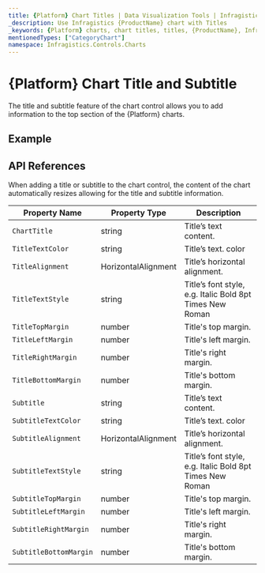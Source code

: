 ```yaml
---
title: {Platform} Chart Titles | Data Visualization Tools | Infragistics
_description: Use Infragistics {ProductName} chart with Titles
_keywords: {Platform} charts, chart titles, titles, {ProductName}, Infragistics
mentionedTypes: ["CategoryChart"]
namespace: Infragistics.Controls.Charts
---
```


# {Platform} Chart Title and Subtitle

The title and subtitle feature of the chart control allows you to add information to the top section of the {Platform} charts.

## Example

<code-view style="height: 600px"
           data-demos-base-url="{environment:dvDemosBaseUrl}"
           iframe-src="{environment:dvDemosBaseUrl}/charts/category-chart-line-chart-with-titles"
           alt="{Platform} Chart Synchronization Example"
           github-src="charts/category-chart/line-chart-with-titles">
</code-view>

<div class="divider--half"></div>

## API References

When adding a title or subtitle to the chart control, the content of the chart automatically resizes allowing for the title and subtitle information.

Property Name         | Property Type   |     Description
----------------------|------------------|------------
`ChartTitle`          | string |  Title’s text content.
`TitleTextColor`      | string |  Title’s text. color
`TitleAlignment`      | HorizontalAlignment |  Title’s horizontal alignment.
`TitleTextStyle`      | string | Title’s font style, e.g. Italic Bold 8pt Times New Roman
`TitleTopMargin`      | number | Title's top margin.
`TitleLeftMargin`     | number | Title's left margin.
`TitleRightMargin`    | number | Title's right margin.
`TitleBottomMargin`   | number | Title's bottom margin.
`Subtitle`            | string |  Title’s text content.
`SubtitleTextColor`   | string |  Title’s text. color
`SubtitleAlignment`   | HorizontalAlignment |  Title’s horizontal alignment.
`SubtitleTextStyle`   | string | Title’s font style, e.g. Italic Bold 8pt Times New Roman
`SubtitleTopMargin`   | number | Title's top margin.
`SubtitleLeftMargin`  | number | Title's left margin.
`SubtitleRightMargin` | number | Title's right margin.
`SubtitleBottomMargin`| number | Title's bottom margin.








